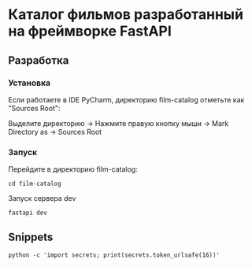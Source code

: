 # Каталог фильмов разработанный на фреймворке FastAPI

## Разработка

### Установка

Если работаете в IDE PyCharm, директорию film-catalog отметьте как "Sources Root":

Выделите директорию -> Нажмите правую кнопку мыши -> Mark Directory as -> Sources Root

### Запуск

Перейдите в директорию film-catalog: 
```shell
cd film-catalog
```

Запуск сервера dev
```shell
fastapi dev
```

## Snippets

```shell
python -c 'import secrets; print(secrets.token_urlsafe(16))'
```

